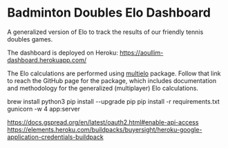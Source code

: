 # Badminton Doubles Elo Dashboard

A generalized version of Elo to track the results of our friendly tennis doubles games.

The dashboard is deployed on Heroku: https://aoullim-dashboard.herokuapp.com/

The Elo calculations are performed using [multielo](https://github.com/djcunningham0/multielo)
package. Follow that link to reach the GitHub page for the package, which includes
documentation and methodology for the generalized (multiplayer) Elo calculations.

brew install python3
pip install --upgrade pip
pip install -r requirements.txt
gunicorn -w 4 app:server

https://docs.gspread.org/en/latest/oauth2.html#enable-api-access
https://elements.heroku.com/buildpacks/buyersight/heroku-google-application-credentials-buildpack
